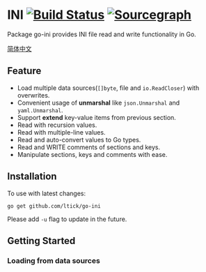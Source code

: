 INI [![Build Status](https://travis-ci.org/ltick/go-ini.svg?branch=master)](https://travis-ci.org/ltick/go-ini) [![Sourcegraph](https://sourcegraph.com/github.com/ltick/go-ini/-/badge.svg)](https://sourcegraph.com/github.com/ltick/go-ini?badge)
===

Package go-ini provides INI file read and write functionality in Go.

[简体中文](README_ZH.md)

## Feature

- Load multiple data sources(`[]byte`, file and `io.ReadCloser`) with overwrites.
- Convenient usage of **unmarshal** like `json.Unmarshal` and `yaml.Unmarshal`.
- Support **extend** key-value items from previous section.
- Read with recursion values.
- Read with multiple-line values.
- Read and auto-convert values to Go types.
- Read and WRITE comments of sections and keys.
- Manipulate sections, keys and comments with ease.

## Installation

To use with latest changes:

	go get github.com/ltick/go-ini

Please add `-u` flag to update in the future.

## Getting Started

### Loading from data sources
